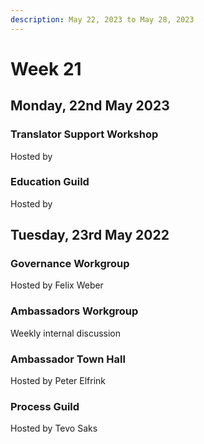 ```yaml
---
description: May 22, 2023 to May 28, 2023
---
```


# Week 21

## Monday, 22nd May 2023

### Translator Support Workshop

Hosted by

### Education Guild

Hosted by

## Tuesday, 23rd May 2022

### Governance Workgroup

Hosted by Felix Weber

### Ambassadors Workgroup

Weekly internal discussion

### Ambassador Town Hall

Hosted by Peter Elfrink

### Process Guild

Hosted by Tevo Saks
